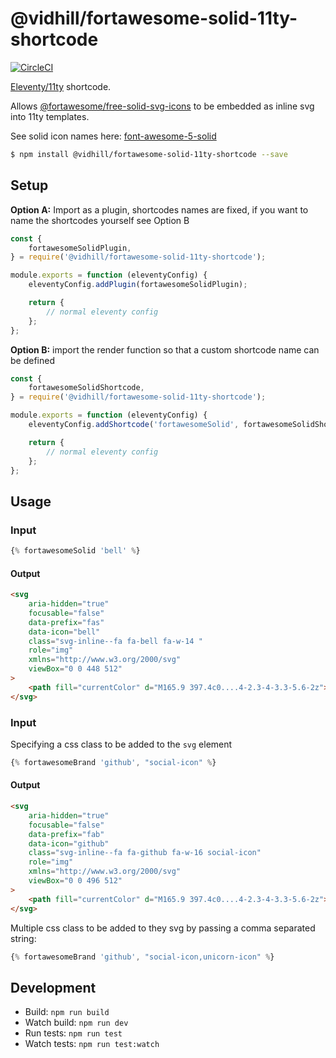 # @vidhill/fortawesome-solid-11ty-shortcode

[![CircleCI](https://circleci.com/gh/vidhill/fortawesome-solid-svg-11ty-shortcode/tree/main.svg?style=shield)](https://circleci.com/gh/vidhill/fortawesome-solid-svg-11ty-shortcode/tree/main)

[Eleventy/11ty](https://www.11ty.dev/) shortcode.

Allows [@fortawesome/free-solid-svg-icons](https://www.npmjs.com/package/@fortawesome/free-solid-svg-icons) to be embedded as inline svg into 11ty templates.

See solid icon names here: [font-awesome-5-solid](https://fortawesome.com/sets/font-awesome-5-solid)

```bash
$ npm install @vidhill/fortawesome-solid-11ty-shortcode --save
```

## Setup

**Option A:** Import as a plugin, shortcodes names are fixed, if you want to name the shortcodes yourself see Option B

```javascript
const {
    fortawesomeSolidPlugin,
} = require('@vidhill/fortawesome-solid-11ty-shortcode');

module.exports = function (eleventyConfig) {
    eleventyConfig.addPlugin(fortawesomeSolidPlugin);

    return {
        // normal eleventy config
    };
};
```

**Option B:** import the render function so that a custom shortcode name can be defined

```javascript
const {
    fortawesomeSolidShortcode,
} = require('@vidhill/fortawesome-solid-11ty-shortcode');

module.exports = function (eleventyConfig) {
    eleventyConfig.addShortcode('fortawesomeSolid', fortawesomeSolidShortcode);

    return {
        // normal eleventy config
    };
};
```

## Usage

### Input

```javascript
{% fortawesomeSolid 'bell' %}
```

#### Output

```html
<svg
    aria-hidden="true"
    focusable="false"
    data-prefix="fas"
    data-icon="bell"
    class="svg-inline--fa fa-bell fa-w-14 "
    role="img"
    xmlns="http://www.w3.org/2000/svg"
    viewBox="0 0 448 512"
>
    <path fill="currentColor" d="M165.9 397.4c0....4-2.3-4-3.3-5.6-2z"></path>
</svg>
```

### Input

Specifying a css class to be added to the `svg` element

```javascript
{% fortawesomeBrand 'github', "social-icon" %}
```

#### Output

```html
<svg
    aria-hidden="true"
    focusable="false"
    data-prefix="fab"
    data-icon="github"
    class="svg-inline--fa fa-github fa-w-16 social-icon"
    role="img"
    xmlns="http://www.w3.org/2000/svg"
    viewBox="0 0 496 512"
>
    <path fill="currentColor" d="M165.9 397.4c0....4-2.3-4-3.3-5.6-2z"></path>
</svg>
```

Multiple css class to be added to they svg by passing a comma separated string:

```javascript
{% fortawesomeBrand 'github', "social-icon,unicorn-icon" %}
```

## Development

-   Build: `npm run build`
-   Watch build: `npm run dev`
-   Run tests: `npm run test`
-   Watch tests: `npm run test:watch`
